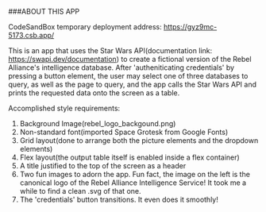 ###ABOUT THIS APP

CodeSandBox temporary deployment address: https://gyz9mc-5173.csb.app/

This is an app that uses the Star Wars API(documentation link: https://swapi.dev/documentation) to create a fictional version of the Rebel Alliance's intelligence database. After 'autheniticating credentials' by pressing a button element, the user may select one of three databases to query, as well as the page to query, and the app calls the Star Wars API and prints the requested data onto the screen as a table.

Accomplished style requirements:
1. Background Image(rebel_logo_backgound.png)
2. Non-standard font(imported Space Grotesk from Google Fonts)
3. Grid layout(done to arrange both the picture elements and the dropdown elements)
4. Flex layout(the output table itself is enabled inside a flex container)
5. A title justified to the top of the screen as a header
6. Two fun images to adorn the app. Fun fact, the image on the left is the canonical logo of the Rebel Alliance Intelligence Service! It took me a while to find a clean .svg of that one.
7. The 'credentials' button transitions. It even does it smoothly!



